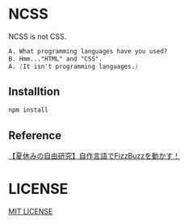 # NCSS
NCSS is not CSS.
```css
A. What programming languages have you used?
B. Hmm..."HTML" and "CSS".
A. (It isn't programming languages.)
```

## Installtion
```zsh
npm install
```

## Reference
[【夏休みの自由研究】自作言語でFizzBuzzを動かす！](https://zenn.dev/koduki/articles/fb7e20f3719ec5)

## 

# LICENSE
[MIT LICENSE](./LICENSE)